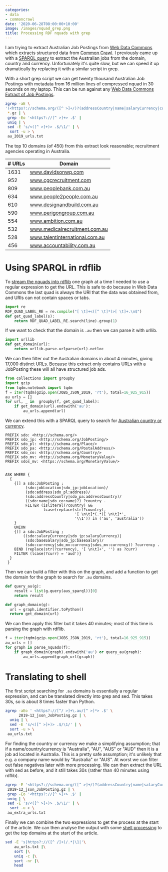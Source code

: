 ```yaml
---
categories:
- data
- commoncrawl
date: '2020-06-28T08:00:00+10:00'
image: /images/nquad_grep.png
title: Processing RDF nquads with grep
---
```


I am trying to extract Australian Job Postings from [Web Data Commons](http://webdatacommons.org/) which extracts structured data from [Common Crawl](https://commoncrawl.org/).
I previously came up with a [SPARQL query](/sparql-job-country) to extract the Australian jobs from the domain, country and currency.
Unfortunately it's quite slow, but we can speed it up dramatically by replacing it with a similar script in grep.

With a short grep script we can get twenty thousand Australian Job Postings with metadata from 16 million lines of compressed nquad in 30 seconds on my laptop.
This can be run against any [Web Data Commons Extract of Job Postings](http://webdatacommons.org/structureddata/2019-12/stats/schema_org_subsets.html).

```sh
zgrep -aE \
'(<https?://schema.org/([^ >]+/)?(addressCountry|name|salaryCurrency|currency)> "(Australia|AU|AUS|AUD)")|( <https?://[^ >/]+\.au/[^ >]*> \.$)' \
 *.gz | \
 grep -Eo '<https?://[^ >]+> .$' |
 uniq | \
 sed -E 's/<([^ >]+)> .$/\1/' | \
  sort -u > \
 au_2019_urls.txt
```

The top 10 domains (of 450) from this extract look reasonable; recruitment agencies operating in Australia.

| # URLs | Domain                         |
|--------|--------------------------------|
| 1631   | www.davidsonwp.com             |
| 952    | www.cgcrecruitment.com         |
| 809    | www.peoplebank.com.au          |
| 634    | www.people2people.com.au       |
| 610    | www.designandbuild.com.au      |
| 590    | www.perigongroup.com.au        |
| 554    | www.ambition.com.au            |
| 532    | www.medicalrecruitment.com.au  |
| 528    | www.talentinternational.com.au |
| 456    | www.accountability.com.au      |


# Using SPARQL in rdflib

To [stream the nquads into rdflib](/streaming-nquad-rdf) one graph at a time I needed to use a regular expression to get the URL.
This is safe to do because in Web Data Commons the last quad is always the URI that the data was obtained from, and URIs can not contain spaces or tabs.

```python
import re
RDF_QUAD_LABEL_RE = re.compile("[ \t]+<([^ \t]*)>[ \t]+.\n$")
def get_quad_label(s):
    return RDF_QUAD_LABEL_RE.search(line).group(1)
```

If we want to check that the domain is `.au` then we can parse it with urllib.

```python
import urllib
def get_domain(url):
    return urllib.parse.urlparse(url).netloc
```

We can then filter out the Australian domains in about 4 minutes, giving 17,000 distinct URLs.
Because this extract only contains URLs with a JobPosting these will all have structured job ads.

```python
from collections import groupby
import gzip
from tqdm.notebook import tqdm
f = iter(tqdm(gzip.open(JOBS_JSON_2019, 'rt'), total=16_925_915))
au_urls = []
for url, _ in  groupby(f, get_quad_label):
    if get_domain(url).endswith('au'):
        au_urls.append(url)
```

We can extend this with a SPARQL query to search for [Australian country or currency](/sparql-job-country).

```sparql
PREFIX sdo: <http://schema.org/>
PREFIX sdo_jp: <http://schema.org/JobPosting/>
PREFIX sdo_pl: <http://schema.org/Place/>
PREFIX sdo_pa: <http://schema.org/PostalAddress/>
PREFIX sdo_co: <http://schema.org/Country/>
PREFIX sdo_mv: <http://schema.org/MonetaryValue/>
PREFIX sdos_mv: <https://schema.org/MonetaryValue/>


ASK WHERE {
  {
    {[] a sdo:JobPosting ;
         (sdo:jobLocation|sdo_jp:jobLocation)/
         (sdo:address|sdo_pl:address)/
         (sdo:addressCountry|sdo_pa:addressCountry)/
         ((sdo:name|sdo_co:name)?) ?country .
         FILTER (isliteral(?country) && 
                 lcase(replace(str(?country),
                               '[ \n\t]*(.*)[ \n\t]*',
                               '\\1')) in ('au', 'australia'))
    }
    UNION
    {[] a sdo:JobPosting ;
        ((sdo:salaryCurrency|sdo_jp:salaryCurrency)|
         (sdo:baseSalary|sdo_jp:baseSalary)/
         (sdo:currency|sdo_mv:currency|sdos_mv:currency)) ?currency .
    BIND (replace(str(?currency), '[ \n\t]+', '') as ?curr)
    FILTER (lcase(?curr) = 'aud')}
  }
 }
```

Then we can build a filter with this on the graph, and add a function to get the domain for the graph to search for `.au` domains.

```python
def query_au(g):
    result = list(g.query(aus_sparql))[0]
    return result

def graph_domain(g):
  url = graph.identifier.toPython()
  return get_domain(url)
```

We can then apply this filter but it takes 40 minutes; most of this time is parsing the graph with rdflib.

```python
f = iter(tqdm(gzip.open(JOBS_JSON_2019, 'rt'), total=16_925_915))
au_urls = []
for graph in parse_nquads(f):
    if graph_domain(graph).endswith('au') or query_au(graph):
        au_urls.append(graph_url(graph))
```

# Translating to shell

The first script searching for `.au` domains is essentially a regular expression, and can be translated directly into grep and sed.
This takes 30s, so is about 8 times faster than Python.

```sh
zgrep -aEo ' <https?://[^/ >]+\.au/[^ >]*> .$' \
      2019-12_json_JobPosting.gz | \
  uniq | \
  sed -E 's/<([^ >]+)> .$/\1/' | \
  sort -u > \
 au_urls.txt
```

For finding the country or currency we make a simplifying assumption; that if a name/country/currency is "Australia", "AU", "AUS" or "AUD" then it is a job ad located in Australia.
This is a pretty safe assumption; it's unlikely that e.g. a company name would by "Australia" or "AUS".
At worst we can filter out false negatives later with more processing.
We can then extract the URL with sed as before, and it still takes 30s (rather than 40 minutes using rdflib).

```sh
zgrep -E '<https?://schema.org/([^ >]+/)?(addressCountry|name|salaryCurrency|currency)> "(Australia|AU|AUS|AUD)"'
 2019-12_json_JobPosting.gz | \
 grep -Eo '<https?://[^ >]+> .$' |
 uniq | \
 sed -E 's/<([^ >]+)> .$/\1/' | \
  sort -u > \
 au_extra_urls.txt
```

Finally we can combine the two expressions to get the process at the start of the article.
We can then analyse the output with some [shell processing](/shell-etl) to get the top domains at the start of the article.

```sh
sed -E 's|https?://([^ /]+)/.*|\1|'\
    au_urls.txt |\
    sort |\
    uniq -c |\
    sort -nr |\
    head
```